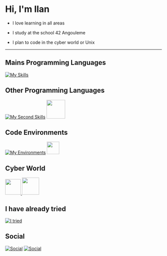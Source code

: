 <h1> Hi, I'm Ilan </h1>
  
- I love learning in all areas

- I study at the school 42 Angouleme

- I plan to code in the cyber world or Unix

---

## Mains Programming Languages
[![My Skills](https://skillicons.dev/icons?i=c,cpp)](https://skillicons.dev)

## Other Programming Languages
[![My Second Skills](https://skillicons.dev/icons?i=py,html,css,ts,docker)](https://skillicons.dev)
<a><img src="https://user-images.githubusercontent.com/103866722/177873824-ac727cae-29d5-406d-87de-93bb2bf21f02.png" width="60" height="60"/></a>

## Code Environments
[![My Environments](https://skillicons.dev/icons?i=bash,vscode,github,linux,ubuntu)](https://skillicons.dev)
<a> <img src="https://upload.wikimedia.org/wikipedia/commons/thumb/f/ff/VirtualBox_2024_Logo.svg/1200px-VirtualBox_2024_Logo.svg.png" width="40" height="40"/> </a>

## Cyber World

<a href="https://www.root-me.org/Cimeci"> <img src="https://shop.root-me.org/cdn/shop/files/image.png?v=1686868887&width=600" width="50" height="50"/> </a>
<a href="https://www.hackthebox.com/Cimeci"> <img src="https://avatars.githubusercontent.com/u/31746234?s=200&v=4" width="55" height="55"/> </a>

## I have already tried
[![I tried](https://skillicons.dev/icons?i=arduino,blender,unreal)](https://skillicons.dev)

## Social

[![Social](https://skillicons.dev/icons?i=linkedin)](www.linkedin.com/in/ilan-nowak-glandier)
[![Social](https://skillicons.dev/icons?i=instagram)](https://www.instagram.com/ilan_ng23)
